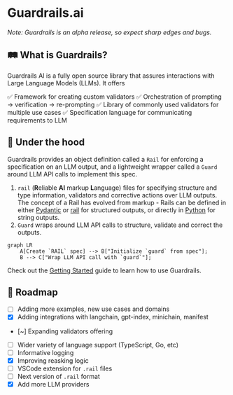 # Guardrails.ai

_Note: Guardrails is an alpha release, so expect sharp edges and bugs._

## 🛤️ What is Guardrails?

Guardrails AI is a fully open source library that assures interactions with Large Language Models (LLMs). It offers

✅ Framework for creating custom validators
✅ Orchestration of prompting → verification → re-prompting
✅ Library of commonly used validators for multiple use cases
✅ Specification language for communicating requirements to LLM

## 🚒 Under the hood

Guardrails provides an object definition called a `Rail` for enforcing a specification on an LLM output, and a lightweight wrapper called a `Guard` around LLM API calls to implement this spec.

1. `rail` (**R**eliable **AI** markup **L**anguage) files for specifying structure and type information, validators and corrective actions over LLM outputs. The concept of a Rail has evolved from markup - Rails can be defined in either <a href='/defining_guards/pydantic'>Pydantic</a> or <a href='/defining_guards/rail'>rail</a> for structured outputs, or directly in <a href='/defining_guards/strings'>Python</a> for string outputs.
2. `Guard` wraps around LLM API calls to structure, validate and correct the outputs.

``` mermaid
graph LR
    A[Create `RAIL` spec] --> B["Initialize `guard` from spec"];
    B --> C["Wrap LLM API call with `guard`"];
```

Check out the [Getting Started](getting_started.ipynb) guide to learn how to use Guardrails.

## 📍 Roadmap

- [ ] Adding more examples, new use cases and domains
- [x] Adding integrations with langchain, gpt-index, minichain, manifest
- [~] Expanding validators offering
- [ ] Wider variety of language support (TypeScript, Go, etc)
- [ ] Informative logging
- [x] Improving reasking logic
- [ ] VSCode extension for `.rail` files
- [ ] Next version of `.rail` format
- [x] Add more LLM providers
